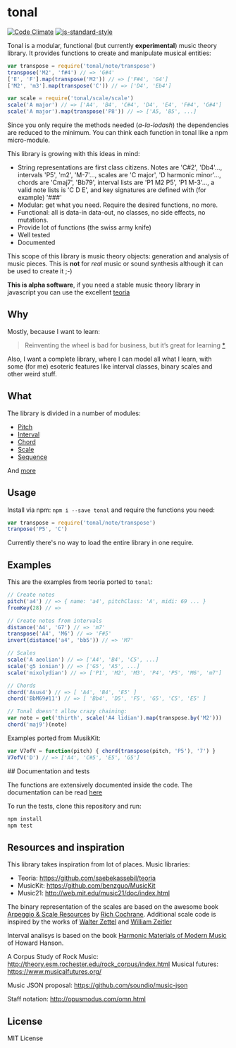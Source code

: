 # tonal

[![Code Climate](https://codeclimate.com/github/danigb/tonal/badges/gpa.svg)](https://codeclimate.com/github/danigb/tonal)
[![js-standard-style](https://img.shields.io/badge/code%20style-standard-brightgreen.svg?style=flat)](https://github.com/feross/standard)

Tonal is a modular, functional (but currently __experimental__) music theory library. It provides functions to create and manipulate musical entities:

```js
var transpose = require('tonal/note/transpose')
transpose('M2', 'f#4') // => 'G#4'
['E', 'F'].map(transpose('M2')) // => ['F#4', 'G4']
['M2', 'm3'].map(transpose('C')) // => ['D4', 'Eb4']

var scale = require('tonal/scale/scale')
scale('A major') // => ['A4', 'B4', 'C#4', 'D4', 'E4', 'F#4', 'G#4']
scale('A major').map(transpose('P8')) // => ['A5, 'B5', ...]
```

Since you only require the methods needed (_a-la-lodash_) the dependencies are reduced to the minimum. You can think each function in tonal like a npm micro-module.

This library is growing with this ideas in mind:
- String representations are first class citizens. Notes are 'C#2', 'Db4'..., intervals 'P5', 'm2', 'M-7'..., scales are 'C major', 'D harmonic minor'..., chords are 'Cmaj7', 'Bb79', interval lists are 'P1 M2 P5', 'P1 M-3'..., a valid note lists is 'C D E', and key signatures are defined with (for example) '###'
- Modular: get what you need. Require the desired functions, no more.
- Functional: all is data-in data-out, no classes, no side effects, no mutations.
- Provide lot of functions (the swiss army knife)
- Well tested
- Documented

This scope of this library is music theory objects: generation and analysis of music pieces. This is __not__ for _real_ music or sound synthesis although it can be used to create it ;-)

__This is alpha software__, if you need a stable music theory library in javascript you can use the excellent [teoria](https://github.com/saebekassebil/teoria)

## Why

Mostly, because I want to learn:

> Reinventing the wheel is bad for business, but it’s great for learning
[*](http://philipwalton.com/articles/how-to-become-a-great-front-end-engineer)

Also, I want a complete library, where I can model all what I learn, with some (for me) esoteric features like interval classes, binary scales and other weird stuff.

## What

The library is divided in a number of modules:

- [Pitch](https://github.com/danigb/tonal/blob/master/docs/pitch.md)
- [Interval](https://github.com/danigb/tonal/blob/master/docs/interval.md)
- [Chord](https://github.com/danigb/tonal/blob/master/docs/chord.md)
- [Scale](https://github.com/danigb/tonal/blob/master/docs/scale.md)
- [Sequence](https://github.com/danigb/tonal/blob/master/docs/sequence.md)

And [more](https://github.com/danigb/tonal/blob/master/docs)

## Usage

Install via npm: `npm i --save tonal` and require the functions you need:

```js
var transpose = require('tonal/note/transpose')
tranpose('P5', 'C')
```

Currently there's no way to load the entire library in one require.

## Examples

This are the examples from teoria ported to `tonal`:

```js
// Create notes
pitch('a4') // => { name: 'a4', pitchClass: 'A', midi: 69 ... }
fromKey(28) // =>

// Create notes from intervals
distance('A4', 'G7') // => 'm7'
transpose('A4', 'M6') // => 'F#5'
invert(distance('a4', 'bb5')) // => 'M7'

// Scales
scale('A aeolian') // => ['A4', 'B4', 'C5', ...]
scale('g5 ionian') // => ['G5', 'A5', ...]
scale('mixolydian') // => ['P1', 'M2', 'M3', 'P4', 'P5', 'M6', 'm7']

// Chords
chord('Asus4') // => [ 'A4', 'B4', 'E5' ]
chord('BbM69#11') // => [ 'Bb4', 'D5', 'F5', 'G5', 'C5', 'E5' ]

// Tonal doesn't allow crazy chaining:
var note = get('thirth', scale('A4 lidian').map(transpose.by('M2')))
chord('maj9')(note)
```

Examples ported from MusikKit:

```js
var V7ofV = function(pitch) { chord(transpose(pitch, 'P5'), '7') }
V7ofV('D') // => ['A4', 'C#5', 'E5', 'G5']
```

## Documentation and tests

The functions are extensively documented inside the code. The documentation can be read [here](https://github.com/danigb/tonal/blob/master/docs)

To run the tests, clone this repository and run:

```bash
npm install
npm test
```

## Resources and inspiration

This library takes inspiration from lot of places. Music libraries:
- Teoria: https://github.com/saebekassebil/teoria
- MusicKit: https://github.com/benzguo/MusicKit
- Music21: http://web.mit.edu/music21/doc/index.html

The binary representation of the scales are based on the awesome book [Arpeggio & Scale Resources](https://archive.org/details/ScaleAndArpeggioResourcesAGuitarEncyclopedia) by [Rich Cochrane](http://cochranemusic.com/). Additional scale code is inspired by the works of [Walter Zettel](http://www.muzuu.org/new_life/pics/simpleblog/scales/scalesadvice.html) and [William Zeitler](http://www.allthescales.org/)

Interval analisys is based on the book [Harmonic Materials of Modern Music](https://archive.org/details/harmonicmaterial00hans) of Howard Hanson.

A Corpus Study of Rock Music:  http://theory.esm.rochester.edu/rock_corpus/index.html
Musical futures: https://www.musicalfutures.org/

Music JSON proposal: https://github.com/soundio/music-json

Staff notation: http://opusmodus.com/omn.html

## License

MIT License
